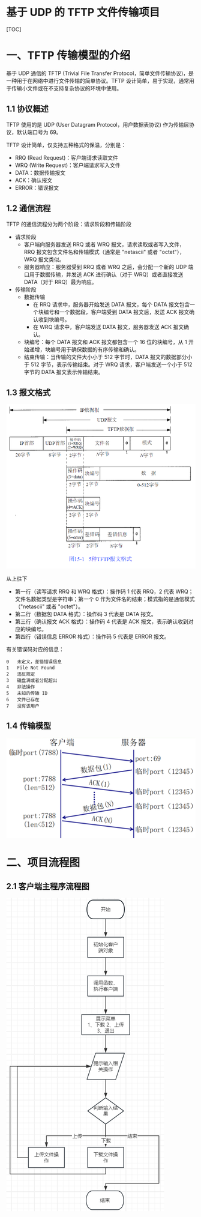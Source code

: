 <h1 style="center">基于 UDP 的 TFTP 文件传输项目</h1>

[TOC]

# 一、TFTP 传输模型的介绍

基于 UDP 通信的 TFTP (Trivial File Transfer Protocol，简单文件传输协议)，是一种用于在网络中进行文件传输的简单协议。TFTP 设计简单，易于实现，通常用于传输小文件或在不支持复杂协议的环境中使用。

## 1.1 协议概述

TFTP 使用的是 UDP (User Datagram Protocol，用户数据表协议) 作为传输层协议，默认端口号为 69。

TFTP 设计简单，仅支持五种格式的保温，分别是：

- RRQ (Read Request)：客户端请求读取文件
- WRQ (Write Request)：客户端请求写入文件
- DATA：数据传输报文
- ACK：确认报文
- ERROR：错误报文

## 1.2 通信流程

TFTP 的通信流程分为两个阶段：请求阶段和传输阶段

- 请求阶段
  - 客户端向服务器发送 RRQ 或者 WRQ 报文，请求读取或者写入文件，RRQ 报文包含文件名和传输模式（通常是 "netascii" 或者 "octet"），WRQ 报文类似。
  - 服务器响应：服务器受到 RRQ 或者 WRQ 之后，会分配一个新的 UDP 端口用于数据传输，并发送 ACK 进行确认（对于 WRQ）或者直接发送 DATA（对于 RRQ）最为响应。
- 传输阶段
  - 数据传输
    - 在 RRQ 请求中，服务器开始发送 DATA 报文，每个 DATA 报文包含一个块编号和一个数据段，客户端受到 DATA 报文后，发送 ACK 报文确认收到块编号。
    - 在 WRQ 请求中，客户端发送 DATA 报文，服务器发送 ACK 报文确认。
  - 块编号：每个 DATA 报文和 ACK 报文都包含一个 16 位的块编号，从 1 开始递增，块编号用于确保数据的有序传输和确认。
  - 结束传输：当传输的文件大小小于 512 字节时，DATA 报文的数据部分小于 512 字节，表示传输结束。对于 WRQ 请求，客户端发送一个小于 512 字节的 DATA 报文表示传输结束。

## 1.3 报文格式

![img1](./img/img1.png#pic_center)

从上往下

- 第一行（读写请求 RRQ 和 WRQ 格式）：操作码 1 代表 RRQ，2 代表 WRQ；文件名数据类型是字符串；第一个 0 作为文件名的结束；模式指的是通信模式（"netascii" 或者 "octet"）。
- 第二行（数据包 DATA 格式）：操作码 3 代表是 DATA 报文。
- 第三行（确认报文 ACK 格式）：操作码 4 代表是 ACK 报文，表示确认收到对应的块编号。
- 第四行（错误信息 ERROR 格式）：操作码 5 代表是 ERROR 报文。

有关错误码对应的信息：

```
0	未定义，差错错误信息
1	File Not Found
2	违反规定
3	磁盘满或者分配超出
4	非法操作
5	未知的传输 ID
6	文件已存在
7	没有该用户
```

## 1.4 传输模型

![img2](./img/img2.png#pic_center)

# 二、项目流程图

## 2.1 客户端主程序流程图

![客户端项目流程图](客户端流程图.png)
